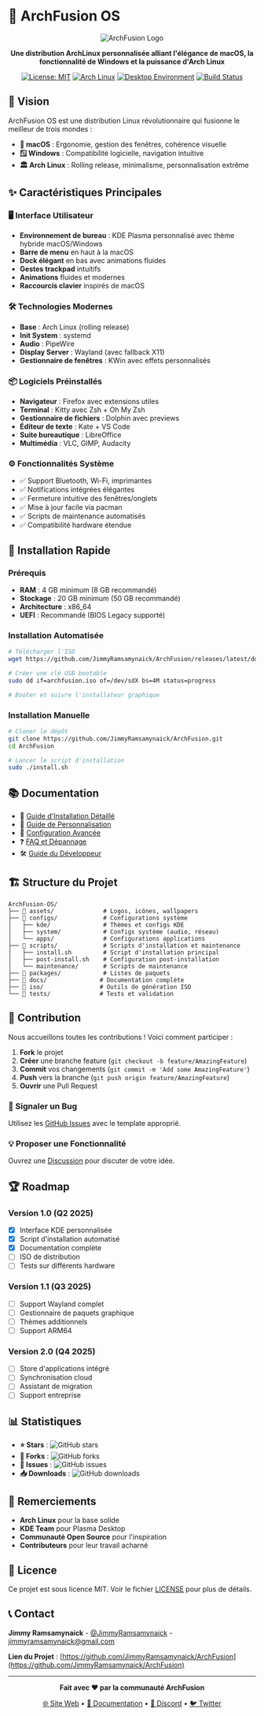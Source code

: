 # 🚀 ArchFusion OS

<div align="center">

![ArchFusion Logo](assets/logo.svg)

**Une distribution ArchLinux personnalisée alliant l'élégance de macOS, la fonctionnalité de Windows et la puissance d'Arch Linux**

[![License: MIT](https://img.shields.io/badge/License-MIT-yellow.svg)](https://opensource.org/licenses/MIT)
[![Arch Linux](https://img.shields.io/badge/Based%20on-Arch%20Linux-1793D1?logo=arch-linux)](https://archlinux.org/)
[![Desktop Environment](https://img.shields.io/badge/DE-KDE%20Plasma-1D99F3?logo=kde)](https://kde.org/plasma-desktop/)
[![Build Status](https://img.shields.io/badge/Build-Stable-success)](https://github.com/JimmyRamsamynaick/ArchFusion)

</div>

## 🎯 Vision

ArchFusion OS est une distribution Linux révolutionnaire qui fusionne le meilleur de trois mondes :
- **🍎 macOS** : Ergonomie, gestion des fenêtres, cohérence visuelle
- **🪟 Windows** : Compatibilité logicielle, navigation intuitive
- **🏛️ Arch Linux** : Rolling release, minimalisme, personnalisation extrême

## ✨ Caractéristiques Principales

### 🖥️ Interface Utilisateur
- **Environnement de bureau** : KDE Plasma personnalisé avec thème hybride macOS/Windows
- **Barre de menu** en haut à la macOS
- **Dock élégant** en bas avec animations fluides
- **Gestes trackpad** intuitifs
- **Animations** fluides et modernes
- **Raccourcis clavier** inspirés de macOS

### 🛠️ Technologies Modernes
- **Base** : Arch Linux (rolling release)
- **Init System** : systemd
- **Audio** : PipeWire
- **Display Server** : Wayland (avec fallback X11)
- **Gestionnaire de fenêtres** : KWin avec effets personnalisés

### 📦 Logiciels Préinstallés
- **Navigateur** : Firefox avec extensions utiles
- **Terminal** : Kitty avec Zsh + Oh My Zsh
- **Gestionnaire de fichiers** : Dolphin avec previews
- **Éditeur de texte** : Kate + VS Code
- **Suite bureautique** : LibreOffice
- **Multimédia** : VLC, GIMP, Audacity

### ⚙️ Fonctionnalités Système
- ✅ Support Bluetooth, Wi-Fi, imprimantes
- ✅ Notifications intégrées élégantes
- ✅ Fermeture intuitive des fenêtres/onglets
- ✅ Mise à jour facile via pacman
- ✅ Scripts de maintenance automatisés
- ✅ Compatibilité hardware étendue

## 🚀 Installation Rapide

### Prérequis
- **RAM** : 4 GB minimum (8 GB recommandé)
- **Stockage** : 20 GB minimum (50 GB recommandé)
- **Architecture** : x86_64
- **UEFI** : Recommandé (BIOS Legacy supporté)

### Installation Automatisée
```bash
# Télécharger l'ISO
wget https://github.com/JimmyRamsamynaick/ArchFusion/releases/latest/download/archfusion.iso

# Créer une clé USB bootable
sudo dd if=archfusion.iso of=/dev/sdX bs=4M status=progress

# Booter et suivre l'installateur graphique
```

### Installation Manuelle
```bash
# Cloner le dépôt
git clone https://github.com/JimmyRamsamynaick/ArchFusion.git
cd ArchFusion

# Lancer le script d'installation
sudo ./install.sh
```

## 📚 Documentation

- 📖 [Guide d'Installation Détaillé](docs/installation.md)
- 🎨 [Guide de Personnalisation](docs/customization.md)
- 🔧 [Configuration Avancée](docs/advanced-config.md)
- ❓ [FAQ et Dépannage](docs/faq.md)
- 🛠️ [Guide du Développeur](docs/development.md)

## 🏗️ Structure du Projet

```
ArchFusion-OS/
├── 📁 assets/              # Logos, icônes, wallpapers
├── 📁 configs/             # Configurations système
│   ├── kde/               # Thèmes et configs KDE
│   ├── system/            # Configs système (audio, réseau)
│   └── apps/              # Configurations applications
├── 📁 scripts/             # Scripts d'installation et maintenance
│   ├── install.sh         # Script d'installation principal
│   ├── post-install.sh    # Configuration post-installation
│   └── maintenance/       # Scripts de maintenance
├── 📁 packages/            # Listes de paquets
├── 📁 docs/               # Documentation complète
├── 📁 iso/                # Outils de génération ISO
└── 📁 tests/              # Tests et validation
```

## 🤝 Contribution

Nous accueillons toutes les contributions ! Voici comment participer :

1. **Fork** le projet
2. **Créer** une branche feature (`git checkout -b feature/AmazingFeature`)
3. **Commit** vos changements (`git commit -m 'Add some AmazingFeature'`)
4. **Push** vers la branche (`git push origin feature/AmazingFeature`)
5. **Ouvrir** une Pull Request

### 🐛 Signaler un Bug
Utilisez les [GitHub Issues](https://github.com/JimmyRamsamynaick/ArchFusion/issues) avec le template approprié.

### 💡 Proposer une Fonctionnalité
Ouvrez une [Discussion](https://github.com/JimmyRamsamynaick/ArchFusion/discussions) pour discuter de votre idée.

## 🏆 Roadmap

### Version 1.0 (Q2 2025)
- [x] Interface KDE personnalisée
- [x] Script d'installation automatisé
- [x] Documentation complète
- [ ] ISO de distribution
- [ ] Tests sur différents hardware

### Version 1.1 (Q3 2025)
- [ ] Support Wayland complet
- [ ] Gestionnaire de paquets graphique
- [ ] Thèmes additionnels
- [ ] Support ARM64

### Version 2.0 (Q4 2025)
- [ ] Store d'applications intégré
- [ ] Synchronisation cloud
- [ ] Assistant de migration
- [ ] Support entreprise

## 📊 Statistiques

- **⭐ Stars** : ![GitHub stars](https://img.shields.io/github/stars/JimmyRamsamynaick/ArchFusion)
- **🍴 Forks** : ![GitHub forks](https://img.shields.io/github/forks/JimmyRamsamynaick/ArchFusion)
- **🐛 Issues** : ![GitHub issues](https://img.shields.io/github/issues/JimmyRamsamynaick/ArchFusion)
- **📥 Downloads** : ![GitHub downloads](https://img.shields.io/github/downloads/JimmyRamsamynaick/ArchFusion/total)

## 🙏 Remerciements

- **Arch Linux** pour la base solide
- **KDE Team** pour Plasma Desktop
- **Communauté Open Source** pour l'inspiration
- **Contributeurs** pour leur travail acharné

## 📄 Licence

Ce projet est sous licence MIT. Voir le fichier [LICENSE](LICENSE) pour plus de détails.

## 📞 Contact

**Jimmy Ramsamynaick** - [@JimmyRamsamynaick](https://github.com/JimmyRamsamynaick) - jimmyramsamynaick@gmail.com

**Lien du Projet** : [https://github.com/JimmyRamsamynaick/ArchFusion](https://github.com/JimmyRamsamynaick/ArchFusion)

---

<div align="center">

**Fait avec ❤️ par la communauté ArchFusion**

[🌐 Site Web](https://archfusion.org) • [📖 Documentation](https://docs.archfusion.org) • [💬 Discord](https://discord.gg/archfusion) • [🐦 Twitter](https://twitter.com/archfusion)

</div>